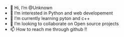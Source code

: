 - 👋 Hi, I’m @Unknown
- 👀 I’m interested in Python and web developement 
- 🌱 I’m currently learning pyton and c++
- 💞️ I’m looking to collaborate on Open source projects 
- 📫 How to reach me through github !!

<!---
Unknown11235/Unknown11235 is a ✨ special ✨ repository because its `README.md` (this file) appears on your GitHub profile.
You can click the Preview link to take a look at your changes.
--->
